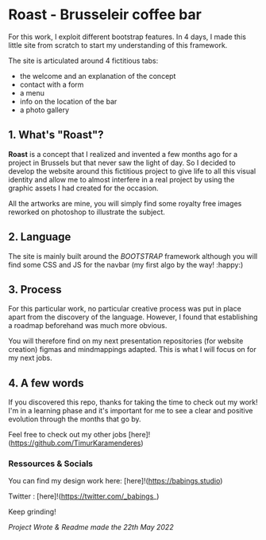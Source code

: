 # Roast - Brusseleir coffee bar

For this work, I exploit different bootstrap features. In 4 days, I made this little site from scratch to start my understanding of this framework.

The site is articulated around 4 fictitious tabs:
- the welcome and an explanation of the concept
- contact with a form
- a menu
- info on the location of the bar
- a photo gallery

## 1. What's "Roast"?
**Roast** is a concept that I realized and invented a few months ago for a project in Brussels but that never saw the light of day. So I decided to develop the website around this fictitious project to give life to all this visual identity and allow me to almost interfere in a real project by using the graphic assets I had created for the occasion. 

All the artworks are mine, you will simply find some royalty free images reworked on photoshop to illustrate the subject.


## 2. Language
The site is mainly built around the *BOOTSTRAP* framework although you will find some CSS and JS for the navbar (my first algo by the way! :happy:)

## 3. Process
For this particular work, no particular creative process was put in place apart from the discovery of the language. However, I found that establishing a roadmap beforehand was much more obvious.

You will therefore find on my next presentation repositories (for website creation) figmas and mindmappings adapted. This is what I will focus on for my next jobs.

## 4. A few words
If you discovered this repo, thanks for taking the time to check out my work! I'm in a learning phase and it's important for me to see a clear and positive evolution through the months that go by.

Feel free to check out my other jobs [here]!(https://github.com/TimurKaramenderes)


### Ressources & Socials
You can find my design work here: [here]!(https://babings.studio)

Twitter : [here]!(https://twitter.com/_babings_)

Keep grinding!


*Project Wrote & Readme made the 22th May 2022*